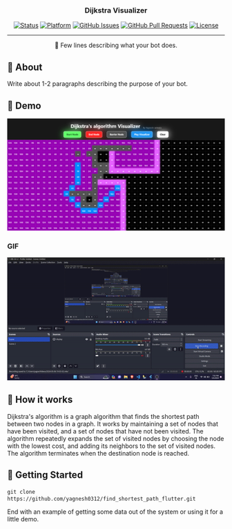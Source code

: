
<h3 align="center">Dijkstra Visualizer</h3>

<div align="center">

[![Status](https://img.shields.io/badge/status-active-success.svg)]()
[![Platform](https://img.shields.io/badge/platform-reddit-orange.svg)](https://www.reddit.com/user/Wordbook_Bot)
[![GitHub Issues](https://img.shields.io/github/issues/kylelobo/The-Documentation-Compendium.svg)](https://github.com/kylelobo/The-Documentation-Compendium/issues)
[![GitHub Pull Requests](https://img.shields.io/github/issues-pr/kylelobo/The-Documentation-Compendium.svg)](https://github.com/kylelobo/The-Documentation-Compendium/pulls)
[![License](https://img.shields.io/badge/license-MIT-blue.svg)](/LICENSE)

</div>

---

<p align="center"> 🤖 Few lines describing what your bot does.
    <br> 
</p>

## 🧐 About <a name = "about"></a>

Write about 1-2 paragraphs describing the purpose of your bot.

## 🎥 Demo  <a name = "demo"></a>

![Watch the video](/image/image.png)
### GIF
![Watch the video](/image/video.gif)

## 💭 How it works <a name = "working"></a>
Dijkstra's algorithm is a graph algorithm that finds the shortest path between two nodes in a graph. It works by maintaining a set of nodes that have been visited, and a set of nodes that have not been visited. The algorithm repeatedly expands the set of visited nodes by choosing the node with the lowest cost, and adding its neighbors to the set of visited nodes. The algorithm terminates when the destination node is reached.


## 🏁 Getting Started <a name = "getting_started"></a>


```
git clone https://github.com/yagnesh0312/find_shortest_path_flutter.git
```


End with an example of getting some data out of the system or using it for a little demo.

